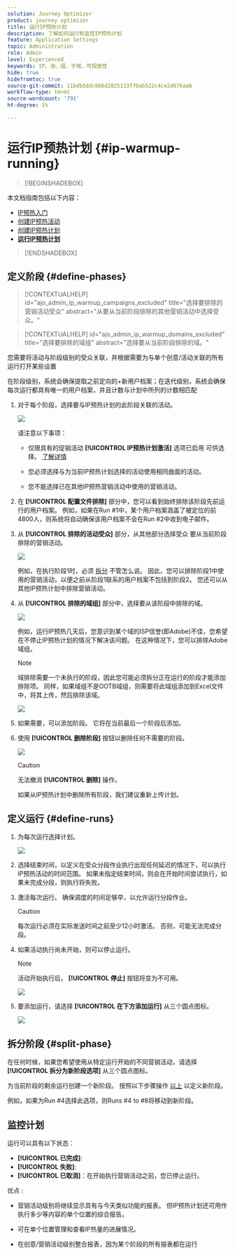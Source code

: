 ```yaml
---
solution: Journey Optimizer
product: journey optimizer
title: 运行IP预热计划
description: 了解如何运行和监控IP预热计划
feature: Application Settings
topic: Administration
role: Admin
level: Experienced
keywords: IP、池、组、子域、可投放性
hide: true
hidefromtoc: true
source-git-commit: 11bdb3ddc666d2025133f70ab522c4ce2d676aa6
workflow-type: tm+mt
source-wordcount: '791'
ht-degree: 1%

---
```


# 运行IP预热计划 {#ip-warmup-running}

>[!BEGINSHADEBOX]

本文档指南包括以下内容：

* [IP预热入门](ip-warmup-gs.md)
* [创建IP预热活动](ip-warmup-campaign.md)
* [创建IP预热计划](ip-warmup-plan.md)
* **[运行IP预热计划](ip-warmup-running.md)**

>[!ENDSHADEBOX]

## 定义阶段 {#define-phases}

>[!CONTEXTUALHELP]
>id="ajo_admin_ip_warmup_campaigns_excluded"
>title="选择要排除的营销活动受众"
>abstract="从要从当前阶段排除的其他营销活动中选择受众。"

>[!CONTEXTUALHELP]
>id="ajo_admin_ip_warmup_domains_excluded"
>title="选择要排除的域组"
>abstract="选择要从当前阶段排除的域。"

您需要将活动与阶段级别的受众关联，并根据需要为与单个创意/活动关联的所有运行打开某些设置

在阶段级别，系统会确保提取之前定向的+新用户档案；在迭代级别，系统会确保每次运行都具有唯一的用户档案，并且计数与计划中所列的计数相匹配

1. 对于每个阶段，选择要与IP预热计划的此阶段关联的活动。

   ![](assets/ip-warmup-plan-select-campaign.png)

   请注意以下事项：

   * 仅限具有的促销活动 **[!UICONTROL IP预热计划激活]** 选项已启用 <!--and live?--> 可供选择。 [了解详情](#create-ip-warmup-campaign)

   * 您必须选择与为当前IP预热计划选择的活动使用相同曲面的活动。

   * 您不能选择已在其他IP预热营销活动中使用的营销活动。

1. 在 **[!UICONTROL 配置文件排除]** 部分中，您可以看到始终排除该阶段先前运行的用户档案。 例如，如果在Run #1中，某个用户档案涵盖了被定位的前4800人，则系统将自动确保该用户档案不会在Run #2中收到电子邮件。

1. 从 **[!UICONTROL 排除的活动受众]** 部分，从其他部分选择受众 <!--executed/live?-->要从当前阶段排除的营销活动。

   ![](assets/ip-warmup-plan-exclude-campaigns.png)

   例如，在执行阶段1时，必须 [拆分](#split-phase) 不管怎么说。 因此，您可以排除阶段1中使用的营销活动，以便之前从阶段1联系的用户档案不包括到阶段2。 您还可以从其他IP预热计划中排除营销活动。

1. 从 **[!UICONTROL 排除的域组]** 部分中，选择要从该阶段中排除的域。

   ![](assets/ip-warmup-plan-exclude-domains.png)

   例如，运行IP预热几天后，您意识到某个域的ISP信誉(即Adobe)不佳，您希望在不停止IP预热计划的情况下解决该问题。 在这种情况下，您可以排除Adobe域组。

   >[!NOTE]
   >
   >域排除需要一个未执行的阶段，因此您可能必须拆分正在运行的阶段才能添加排除项。 同样，如果域组不是OOTB域组，则需要将此域组添加到Excel文件中，将其上传，然后排除该域。

   ![](assets/ip-warmup-plan-phase-1.png)

1. 如果需要，可以添加阶段。 它将在当前最后一个阶段后添加。

1. 使用 **[!UICONTROL 删除阶段]** 按钮以删除任何不需要的阶段。

   ![](assets/ip-warmup-plan-add-delete-phases.png)

   >[!CAUTION]
   >
   >无法撤消 **[!UICONTROL 删除]** 操作。
   >
   >如果从IP预热计划中删除所有阶段，我们建议重新上传计划。

## 定义运行 {#define-runs}

1. 为每次运行选择计划。 <!--which is actually a window of opportunity. meaning? how many hours? shall we specify that to clarify?-->

   ![](assets/ip-warmup-plan-send-time.png)

1. 选择结束时间，以定义在受众分段作业执行出现任何延迟的情况下，可以执行IP预热活动的时间范围。 如果未指定结束时间，则会在开始时间尝试执行，如果未完成分段，则执行将失败。

1. 激活每次运行。 确保调度的时间足够早，以允许运行分段作业。 <!--explain how you can evaluate a proper time-->

   >[!CAUTION]
   >
   >每次运行必须在实际发送时间之前至少12小时激活。 否则，可能无法完成分段。 <!--How do you know when segmentation is complete? Is there a way to prevent user from scheduling less than 12 hours before the segmentation job?-->

   <!--Sart to execute on every day basis by simply clicking the play button > for each run? do you have to come back every day to activate each run? or can you schedule them one after the other?)-->

1. 如果活动执行尚未开始，则可以停止运行。<!--why?-->

   >[!NOTE]
   >
   >活动开始执行后， **[!UICONTROL 停止]** 按钮将变为不可用。 <!--TBC in UI-->

   ![](assets/ip-warmup-plan-stop-run.png)

1. 要添加运行，请选择 **[!UICONTROL 在下方添加运行]** 从三个圆点图标。

   ![](assets/ip-warmup-plan-run-more-actions.png)

## 拆分阶段 {#split-phase}

在任何时候，如果您希望使用从特定运行开始的不同营销活动，请选择 **[!UICONTROL 拆分为新阶段选项]** 从三个圆点图标。

为当前阶段的剩余运行创建一个新阶段。 按照以下步骤操作 [以上](#define-phases) 以定义新阶段。

例如，如果为Run #4选择此选项，则Runs #4 to #8将移动到新阶段。

<!--
You don't have to decide the campaign upfront. You can do a split later. It's a work in progress plan: you activate one run at a time with a campaign and you always have the flexibility to modify it while working on it.

But need to explain in which case you want to modify campaigns, provide examples
-->

## 监控计划

运行可以具有以下状态<!--TBC with Medha-->：

* **[!UICONTROL 已完成]**:
* **[!UICONTROL 失败]**:
* **[!UICONTROL 已取消]**：在开始执行营销活动之前，您已停止运行。

优点 :

* 营销活动级别将继续显示具有与今天类似功能的报表。 但IP预热计划还可用作执行多少等内容的单个位置的综合报告。

* 可在单个位置管理和查看IP热量的进展情况。

* 在创意/营销活动级别整合报表，因为某个阶段的所有报表都在运行